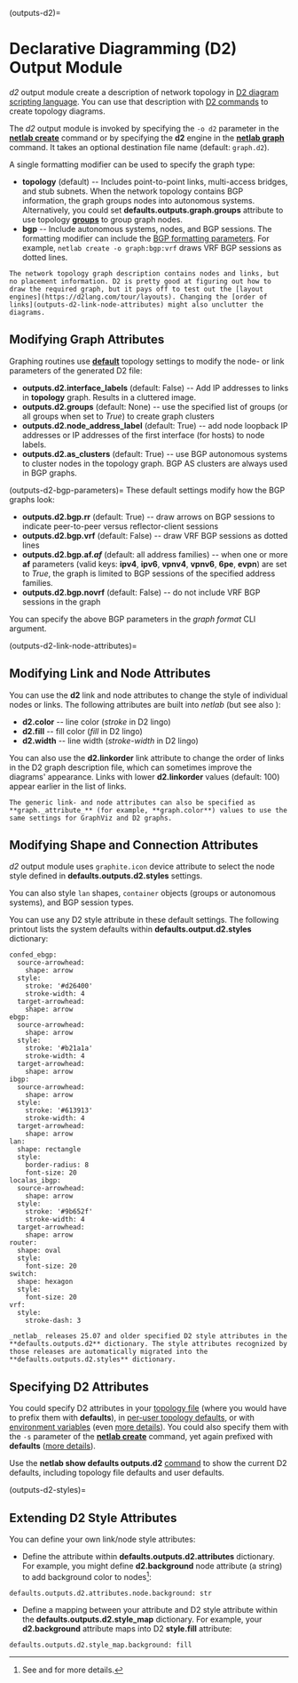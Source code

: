 (outputs-d2)=
# Declarative Diagramming (D2) Output Module

*d2* output module create a description of network topology in [D2 diagram scripting language](https://d2lang.com/tour/intro). You can use that description with [D2 commands](https://d2lang.com/tour/install) to create topology diagrams.

The *d2* output module is invoked by specifying the `-o d2` parameter in the **[netlab create](netlab-create)** command or by specifying the **d2** engine in the **[netlab graph](netlab-graph)** command. It takes an optional destination file name (default: `graph.d2`).

A single formatting modifier can be used to specify the graph type:

* **topology** (default) -- Includes point-to-point links, multi-access bridges, and stub subnets. When the network topology contains BGP information, the graph groups nodes into autonomous systems. Alternatively, you could set **defaults.outputs.graph.groups** attribute to use topology **[groups](topo-groups)** to group graph nodes.
* **bgp** -- Include autonomous systems, nodes, and BGP sessions. The formatting modifier can include the [BGP formatting parameters](outputs-d2-bgp-parameters). For example, `netlab create -o graph:bgp:vrf` draws VRF BGP sessions as dotted lines.

```{tip}
The network topology graph description contains nodes and links, but no placement information. D2 is pretty good at figuring out how to draw the required graph, but it pays off to test out the [layout engines](https://d2lang.com/tour/layouts). Changing the [order of links](outputs-d2-link-node-attributes) might also unclutter the diagrams.
```

## Modifying Graph Attributes

Graphing routines use **[default](topo-defaults)** topology settings to modify the node- or link parameters of the generated D2 file:

* **outputs.d2.interface_labels** (default: False) -- Add IP addresses to links in **topology** graph. Results in a cluttered image.
* **outputs.d2.groups** (default: None) -- use the specified list of groups (or all groups when set to *True*) to create graph clusters
* **outputs.d2.node_address_label** (default: True) -- add node loopback IP addresses or IP addresses of the first interface (for hosts) to node labels.
* **outputs.d2.as_clusters** (default: True) -- use BGP autonomous systems to cluster nodes in the topology graph. BGP AS clusters are always used in BGP graphs.

(outputs-d2-bgp-parameters)=
These default settings modify how the BGP graphs look:

* **outputs.d2.bgp.rr** (default: True) -- draw arrows on BGP sessions to indicate peer-to-peer versus reflector-client sessions
* **outputs.d2.bgp.vrf** (default: False) -- draw VRF BGP sessions as dotted lines
* **outputs.d2.bgp.af._af_** (default: all address families) -- when one or more **af** parameters (valid keys: **ipv4**, **ipv6**, **vpnv4**, **vpnv6**, **6pe**, **evpn**) are set to *True*, the graph is limited to BGP sessions of the specified address families.
* **outputs.d2.bgp.novrf** (default: False) -- do not include VRF BGP sessions in the graph

You can specify the above BGP parameters in the *graph format* CLI argument.

(outputs-d2-link-node-attributes)=
## Modifying Link and Node Attributes

You can use the **d2** link and node attributes to change the style of individual nodes or links. The following attributes are built into _netlab_ (but see also [](outputs-d2-styles)):

* **d2.color** -- line color (*stroke* in D2 lingo)
* **d2.fill** -- fill color (*fill* in D2 lingo)
* **d2.width** -- line width (*stroke-width* in D2 lingo)

You can also use the **d2.linkorder** link attribute to change the order of links in the D2 graph description file, which can sometimes improve the diagrams' appearance. Links with lower **d2.linkorder** values (default: 100) appear earlier in the list of links.

```{tip}
The generic link- and node attributes can also be specified as **graph._attribute_** (for example, **graph.color**) values to use the same settings for GraphViz and D2 graphs.
```

## Modifying Shape and Connection Attributes

*d2* output module uses `graphite.icon` device attribute to select the node style defined in **defaults.outputs.d2.styles** settings.

You can also style `lan` shapes, `container` objects (groups or autonomous systems), and BGP session types.

You can use any D2 style attribute in these default settings. The following printout lists the system defaults within **defaults.output.d2.styles** dictionary:

```
confed_ebgp:
  source-arrowhead:
    shape: arrow
  style:
    stroke: '#d26400'
    stroke-width: 4
  target-arrowhead:
    shape: arrow
ebgp:
  source-arrowhead:
    shape: arrow
  style:
    stroke: '#b21a1a'
    stroke-width: 4
  target-arrowhead:
    shape: arrow
ibgp:
  source-arrowhead:
    shape: arrow
  style:
    stroke: '#613913'
    stroke-width: 4
  target-arrowhead:
    shape: arrow
lan:
  shape: rectangle
  style:
    border-radius: 8
    font-size: 20
localas_ibgp:
  source-arrowhead:
    shape: arrow
  style:
    stroke: '#9b652f'
    stroke-width: 4
  target-arrowhead:
    shape: arrow
router:
  shape: oval
  style:
    font-size: 20
switch:
  shape: hexagon
  style:
    font-size: 20
vrf:
  style:
    stroke-dash: 3
```

```{warning}
_netlab_ releases 25.07 and older specified D2 style attributes in the **‌defaults.outputs.d2** dictionary. The style attributes recognized by those releases are automatically migrated into the **‌defaults.outputs.d2.styles** dictionary.
```

## Specifying D2 Attributes

You could specify D2 attributes in your [topology file](defaults-topology) (where you would have to prefix them with **defaults**), in [per-user topology defaults](defaults-user-file), or with [environment variables](defaults-env) (even [more details](../defaults.md)). You could also specify them with the `-s` parameter of the **[netlab create](netlab-create)** command, yet again prefixed with **defaults** ([more details](netlab-create-set)).

Use the **netlab show defaults outputs.d2** [command](netlab-show-defaults) to show the current D2 defaults, including topology file defaults and user defaults.

(outputs-d2-styles)=
## Extending D2 Style Attributes

You can define your own link/node style attributes:

* Define the attribute within **defaults.outputs.d2.attributes** dictionary. For example, you might define **d2.background** node attribute (a string) to add background color to nodes[^AD]:

```
defaults.outputs.d2.attributes.node.background: str
```

* Define a mapping between your attribute and D2 style attribute within the **defaults.outputs.d2.style_map** dictionary. For example, your **d2.background** attribute maps into D2 **style.fill** attribute:

```
defaults.outputs.d2.style_map.background: fill
```

[^AD]: See [](dev-attribute-validation) and [](dev-valid-data-types) for more details.

